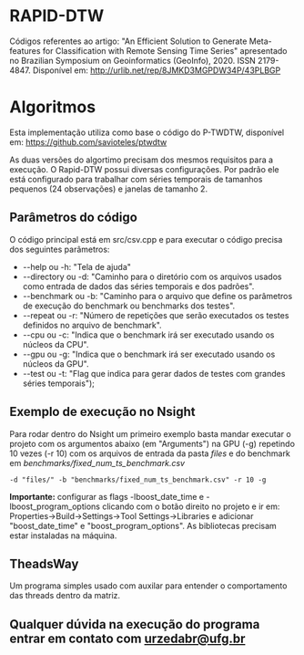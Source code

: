# RAPID-DTW

Códigos referentes ao artigo: "An Efficient Solution to Generate Meta-features for Classification with Remote Sensing Time Series" apresentado no Brazilian Symposium on Geoinformatics (GeoInfo), 2020. ISSN 2179-4847. Disponível em: http://urlib.net/rep/8JMKD3MGPDW34P/43PLBGP
    

# Algoritmos

Esta implementação utiliza como base o código do P-TWDTW, disponível em: https://github.com/savioteles/ptwdtw

As duas versões do algortimo precisam dos mesmos requisitos para a execução. O Rapid-DTW possui diversas configurações. Por padrão ele está configurado para trabalhar com séries temporais de tamanhos pequenos (24 observações) e janelas de tamanho 2.

## Parâmetros do código
O código principal está em src/csv.cpp e para executar o código precisa dos seguintes parâmetros:

- --help ou -h: "Tela de ajuda"
- --directory ou -d: "Caminho para o diretório com os arquivos usados como entrada de dados das séries temporais e dos padrões".
- --benchmark ou -b: "Caminho para o arquivo que define os parâmetros de execução do benchmark ou benchmarks dos testes".
- --repeat ou -r: "Número de repetições que serão executados os testes definidos no arquivo de benchmark".
- --cpu ou -c: "Indica que o benchmark irá ser executado usando os núcleos da CPU".
- --gpu ou -g: "Indica que o benchmark irá ser executado usando os núcleos da GPU".
- --test ou -t: "Flag que indica para gerar dados de testes com grandes séries temporais");

## Exemplo de execução no Nsight

Para rodar dentro do Nsight um primeiro exemplo basta mandar executar o projeto com os argumentos abaixo (em "Arguments") na GPU (-g) repetindo 10 vezes (-r 10) com os arquivos de entrada da pasta *files* e do benchmark em *benchmarks/fixed_num_ts_benchmark.csv*

```
-d "files/" -b "benchmarks/fixed_num_ts_benchmark.csv" -r 10 -g
```

**Importante:** configurar as flags -lboost_date_time e -lboost_program_options clicando com o botão direito no projeto e ir em: Properties->Build->Settings->Tool Settings->Libraries e adicionar "boost_date_time" e "boost_program_options". As bibliotecas precisam estar instaladas na máquina.


## TheadsWay

Um programa simples usado com auxilar para entender o comportamento das threads dentro da matriz.


## Qualquer dúvida na execução do programa entrar em contato com urzedabr@ufg.br
